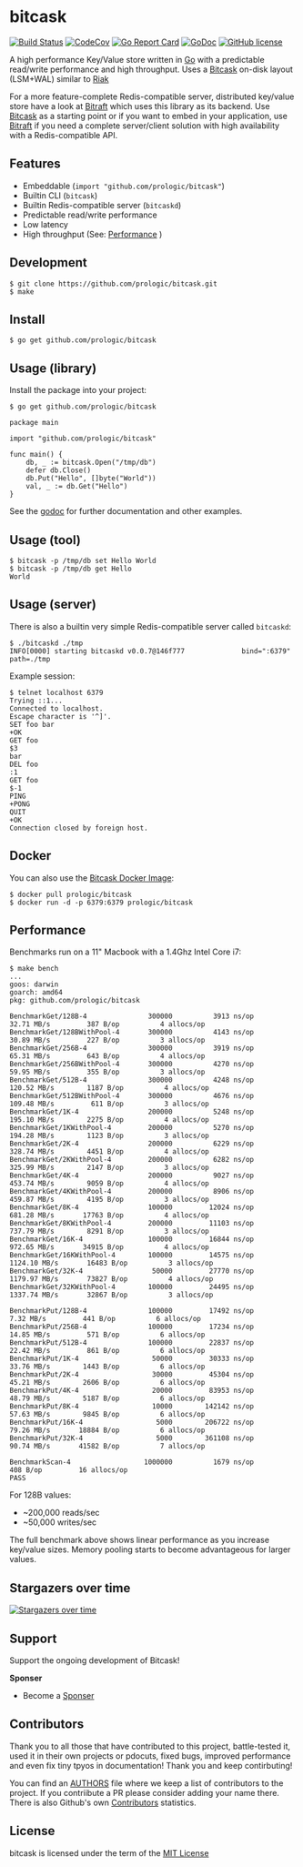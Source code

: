 # bitcask

[![Build Status](https://cloud.drone.io/api/badges/prologic/bitcask/status.svg)](https://cloud.drone.io/prologic/bitcask)
[![CodeCov](https://codecov.io/gh/prologic/bitcask/branch/master/graph/badge.svg)](https://codecov.io/gh/prologic/bitcask)
[![Go Report Card](https://goreportcard.com/badge/prologic/bitcask)](https://goreportcard.com/report/prologic/bitcask)
[![GoDoc](https://godoc.org/github.com/prologic/bitcask?status.svg)](https://godoc.org/github.com/prologic/bitcask) 
[![GitHub license](https://img.shields.io/github/license/prologic/bitcask.svg)](https://github.com/prologic/bitcask)

A high performance Key/Value store written in [Go](https://golang.org) with a predictable read/write performance and high throughput. Uses a [Bitcask](https://en.wikipedia.org/wiki/Bitcask) on-disk layout (LSM+WAL) similar to [Riak](https://riak.com/)

For a more feature-complete Redis-compatible server, distributed key/value store have a look at [Bitraft](https://github.com/prologic/bitraft) which uses this library as its backend. Use [Bitcask](https://github.com/prologic/bitcask) as a starting point or if you want to embed in your application, use [Bitraft](https://github.com/prologic/bitraft) if you need a complete server/client solution with high availability with a Redis-compatible API.

## Features

* Embeddable (`import "github.com/prologic/bitcask"`)
* Builtin CLI (`bitcask`)
* Builtin Redis-compatible server (`bitcaskd`)
* Predictable read/write performance
* Low latency
* High throughput (See: [Performance](README.md#Performance) )

## Development

```#!sh
$ git clone https://github.com/prologic/bitcask.git
$ make
```

## Install

```#!sh
$ go get github.com/prologic/bitcask
```

## Usage (library)

Install the package into your project:

```#!sh
$ go get github.com/prologic/bitcask
```

```#!go
package main

import "github.com/prologic/bitcask"

func main() {
    db, _ := bitcask.Open("/tmp/db")
    defer db.Close()
    db.Put("Hello", []byte("World"))
    val, _ := db.Get("Hello")
}
```

See the [godoc](https://godoc.org/github.com/prologic/bitcask) for further
documentation and other examples.

## Usage (tool)

```#!sh
$ bitcask -p /tmp/db set Hello World
$ bitcask -p /tmp/db get Hello
World
```

## Usage (server)

There is also a builtin very  simple Redis-compatible server called `bitcaskd`:

```#!sh
$ ./bitcaskd ./tmp
INFO[0000] starting bitcaskd v0.0.7@146f777              bind=":6379" path=./tmp
```

Example session:

```#!sh
$ telnet localhost 6379
Trying ::1...
Connected to localhost.
Escape character is '^]'.
SET foo bar
+OK
GET foo
$3
bar
DEL foo
:1
GET foo
$-1
PING
+PONG
QUIT
+OK
Connection closed by foreign host.
```

## Docker

You can also use the [Bitcask Docker Image](https://cloud.docker.com/u/prologic/repository/docker/prologic/bitcask):

```#!sh
$ docker pull prologic/bitcask
$ docker run -d -p 6379:6379 prologic/bitcask
```

## Performance

Benchmarks run on a 11" Macbook with a 1.4Ghz Intel Core i7:

```#!sh
$ make bench
...
goos: darwin
goarch: amd64
pkg: github.com/prologic/bitcask

BenchmarkGet/128B-4         	  300000	      3913 ns/op	  32.71 MB/s	     387 B/op	       4 allocs/op
BenchmarkGet/128BWithPool-4 	  300000	      4143 ns/op	  30.89 MB/s	     227 B/op	       3 allocs/op
BenchmarkGet/256B-4         	  300000	      3919 ns/op	  65.31 MB/s	     643 B/op	       4 allocs/op
BenchmarkGet/256BWithPool-4 	  300000	      4270 ns/op	  59.95 MB/s	     355 B/op	       3 allocs/op
BenchmarkGet/512B-4         	  300000	      4248 ns/op	 120.52 MB/s	    1187 B/op	       4 allocs/op
BenchmarkGet/512BWithPool-4 	  300000	      4676 ns/op	 109.48 MB/s	     611 B/op	       3 allocs/op
BenchmarkGet/1K-4           	  200000	      5248 ns/op	 195.10 MB/s	    2275 B/op	       4 allocs/op
BenchmarkGet/1KWithPool-4   	  200000	      5270 ns/op	 194.28 MB/s	    1123 B/op	       3 allocs/op
BenchmarkGet/2K-4           	  200000	      6229 ns/op	 328.74 MB/s	    4451 B/op	       4 allocs/op
BenchmarkGet/2KWithPool-4   	  200000	      6282 ns/op	 325.99 MB/s	    2147 B/op	       3 allocs/op
BenchmarkGet/4K-4           	  200000	      9027 ns/op	 453.74 MB/s	    9059 B/op	       4 allocs/op
BenchmarkGet/4KWithPool-4   	  200000	      8906 ns/op	 459.87 MB/s	    4195 B/op	       3 allocs/op
BenchmarkGet/8K-4           	  100000	     12024 ns/op	 681.28 MB/s	   17763 B/op	       4 allocs/op
BenchmarkGet/8KWithPool-4   	  200000	     11103 ns/op	 737.79 MB/s	    8291 B/op	       3 allocs/op
BenchmarkGet/16K-4          	  100000	     16844 ns/op	 972.65 MB/s	   34915 B/op	       4 allocs/op
BenchmarkGet/16KWithPool-4  	  100000	     14575 ns/op	1124.10 MB/s	   16483 B/op	       3 allocs/op
BenchmarkGet/32K-4          	   50000	     27770 ns/op	1179.97 MB/s	   73827 B/op	       4 allocs/op
BenchmarkGet/32KWithPool-4  	  100000	     24495 ns/op	1337.74 MB/s	   32867 B/op	       3 allocs/op

BenchmarkPut/128B-4         	  100000	     17492 ns/op	   7.32 MB/s	     441 B/op	       6 allocs/op
BenchmarkPut/256B-4         	  100000	     17234 ns/op	  14.85 MB/s	     571 B/op	       6 allocs/op
BenchmarkPut/512B-4         	  100000	     22837 ns/op	  22.42 MB/s	     861 B/op	       6 allocs/op
BenchmarkPut/1K-4           	   50000	     30333 ns/op	  33.76 MB/s	    1443 B/op	       6 allocs/op
BenchmarkPut/2K-4           	   30000	     45304 ns/op	  45.21 MB/s	    2606 B/op	       6 allocs/op
BenchmarkPut/4K-4           	   20000	     83953 ns/op	  48.79 MB/s	    5187 B/op	       6 allocs/op
BenchmarkPut/8K-4           	   10000	    142142 ns/op	  57.63 MB/s	    9845 B/op	       6 allocs/op
BenchmarkPut/16K-4          	    5000	    206722 ns/op	  79.26 MB/s	   18884 B/op	       6 allocs/op
BenchmarkPut/32K-4          	    5000	    361108 ns/op	  90.74 MB/s	   41582 B/op	       7 allocs/op

BenchmarkScan-4             	 1000000	      1679 ns/op	     408 B/op	      16 allocs/op
PASS
```

For 128B values:

* ~200,000 reads/sec
* ~50,000 writes/sec

The full benchmark above shows linear performance as you increase key/value sizes. Memory pooling starts to become advantageous for larger values.

## Stargazers over time

[![Stargazers over time](https://starcharts.herokuapp.com/prologic/bitcask.svg)](https://starcharts.herokuapp.com/prologic/bitcask)

## Support

Support the ongoing development of Bitcask!

**Sponser**

- Become a [Sponser](https://www.patreon.com/prologic)

## Contributors

Thank you to all those that have contributed to this project, battle-tested it, used it in their own projects or pdocuts, fixed bugs, improved performance and even fix tiny tpyos in documentation! Thank you and keep contirbuting!

You can find an [AUTHORS](/AUTHORS) file where we keep a list of contributors to the project. If you contriibute a PR please consider adding your name there. There is also Github's own [Contributors](https://github.com/prologic/bitcask/graphs/contributors) statistics.

## License

bitcask is licensed under the term of the [MIT License](https://github.com/prologic/bitcask/blob/master/LICENSE)
